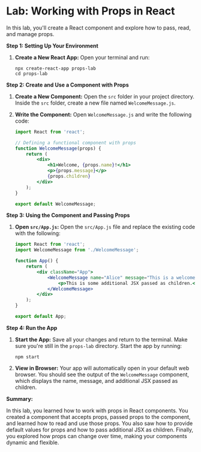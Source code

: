 # Lab: Working with Props in React

In this lab, you'll create a React component and explore how to pass, read, and manage props.

**Step 1: Setting Up Your Environment**

1. **Create a New React App:**
   Open your terminal and run:
   ```
   npx create-react-app props-lab
   cd props-lab
   ```

**Step 2: Create and Use a Component with Props**

1. **Create a New Component:**
   Open the `src` folder in your project directory. Inside the `src` folder, create a new file named `WelcomeMessage.js`.

2. **Write the Component:**
   Open `WelcomeMessage.js` and write the following code:

   ```jsx
   import React from 'react';

   // Defining a functional component with props
   function WelcomeMessage(props) {
       return (
           <div>
               <h1>Welcome, {props.name}!</h1>
               <p>{props.message}</p>
               {props.children}
           </div>
       );
   }

   export default WelcomeMessage;
   ```

**Step 3: Using the Component and Passing Props**

1. **Open `src/App.js`:**
   Open the `src/App.js` file and replace the existing code with the following:

   ```jsx
   import React from 'react';
   import WelcomeMessage from './WelcomeMessage';

   function App() {
       return (
           <div className="App">
               <WelcomeMessage name="Alice" message="This is a welcome message">
                   <p>This is some additional JSX passed as children.</p>
               </WelcomeMessage>
           </div>
       );
   }

   export default App;
   ```

**Step 4: Run the App**

1. **Start the App:**
   Save all your changes and return to the terminal. Make sure you're still in the `props-lab` directory. Start the app by running:
   ```
   npm start
   ```

2. **View in Browser:**
   Your app will automatically open in your default web browser. You should see the output of the `WelcomeMessage` component, which displays the name, message, and additional JSX passed as children.

**Summary:**

In this lab, you learned how to work with props in React components. You created a component that accepts props, passed props to the component, and learned how to read and use those props. You also saw how to provide default values for props and how to pass additional JSX as children. Finally, you explored how props can change over time, making your components dynamic and flexible.